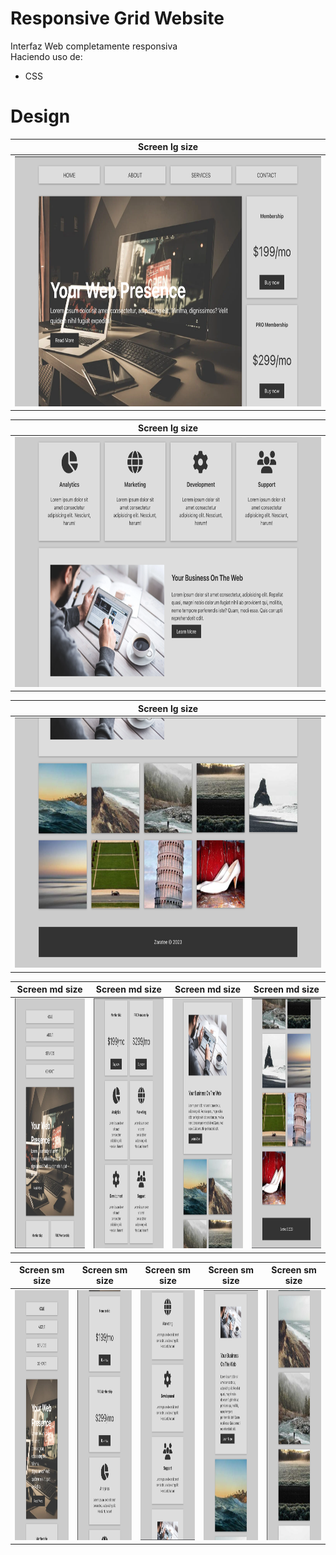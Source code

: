 # Responsive Grid Website
Interfaz Web completamente responsiva
<br>
Haciendo uso de:
- CSS

# Design
 |     Screen lg size     |
|:-------------:|
| <img src="/design/lg size 1.png" alt="drawing" height="400"/>|  

 |     Screen lg size     |
|:-------------:|
| <img src="/design/lg size 2.png" alt="drawing" height="400"/>|  

 |     Screen lg size     |
|:-------------:|
| <img src="/design/lg size 3.png" alt="drawing" height="400"/>|  

| Screen md size | Screen md size |     Screen md size     | Screen md size | 
|:-------------:|:-------------:|:-------------:|:-------------:|
| <img src="/design/md size 1.png" alt="drawing" height="400"/>| <img src="/design/md size 2.png" alt="drawing" height="400"/> |  <img src="/design/md size 3.png" alt="drawing" height="400"/> | <img src="/design/sm size 1.png" alt="drawing" height="400"/> |

| Screen sm size   |      Screen sm size    |    Screen sm size      | Screen sm size | Screen sm size   |  
|:----------:|:-------------:|:-------------:|:----------:|:-------------:|
| <img src="/design/sm size 2.png" alt="drawing" height="400"/>| <img src="/design/sm size 3.png" alt="drawing" height="400"/>| <img src="/design/sm size 4.png" alt="drawing" height="400"/>| <img src="/design/sm size 5.png" alt="drawing" height="400"/>| <img src="/design/sm size 6.png" alt="drawing" height="400"/> |
